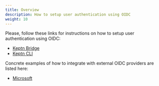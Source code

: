 ```yaml
---
title: Overview
description: How to setup user authentication using OIDC
weight: 10
---
```


Please, follow these links for instructions on how to setup user authentication using OIDC:

* [Keptn Bridge](../../../reference/bridge/oauth/#enabledisable-authentication)
* [Keptn CLI](../../../reference/cli/commands/keptn_auth/)

Concrete examples of how to integrate with external OIDC providers are listed here:

* [Microsoft](../microsoft/)
